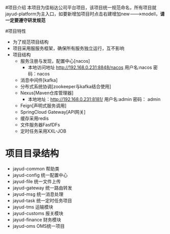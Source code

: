 #项目介绍
本项目为佳裕达公司平台项目，该项目统一规范命名，所有项目就jayud-platform为主入口，如要新增加项目时点击右建增加new--->modell，**请一定要遵守研发规范**

#项目特性
* 为了规范项目结构
* 项目采用服服务框架，确保所有服务独立运行，互不影响
* 项目结构
  * 服务注册与发现，配置中心[nacos]
    * 本地访问地址 http://192.168.0.231:8848/nacos  用户名:nacos  密码：nacos
  * 消息中间件[kafka]
  * 分布式系统协调[zookeeper与kafka结合使用]
  * Nexus[Maven仓库管理器]
    * 本地地址：http://192.168.0.231:8181/ 用户名:admin 密码： admin
  * Feign[声明式服务调用]  
  * SpringCloud Gateway[API网关]
  * 缓存采用redis
  * 文件服务器FasfDFs
  * 定时任务采用XXL-JOB
 
 # 项目目录结构 
 * jayud-common  帮助类
 * jayud-config 统一配置中心
 * jayud-file 统一文件上传
 * jayud-gateway 统一路由转发
 * jayud-msg 统一消息处理
 * jayud-task 统一定时任务项目
 * jayud-tms 运输模块
 * jayud-customs 报关模块
 * jayud-finance 财务模块
 * jayud-oms OMS统一项目
 